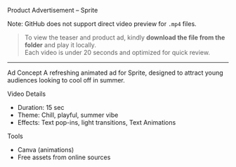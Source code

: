 Product Advertisement – Sprite

 Note: GitHub does not support direct video preview for `.mp4` files.  
> To view the teaser and product ad, kindly **download the file from the folder** and play it locally.  
> Each video is under 20 seconds and optimized for quick review.
 ---
 
 Ad Concept
A refreshing animated ad for Sprite, designed to attract young audiences looking to cool off in summer. 

 Video Details
- Duration: 15 sec
- Theme: Chill, playful, summer vibe
- Effects: Text pop-ins, light transitions, Text Animations

 Tools
- Canva (animations)
- Free assets from online sources

